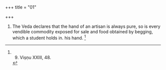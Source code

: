 +++
title = "01"

+++
1. The Veda declares that the hand of an artisan is always pure, so is every vendible commodity exposed for sale and food obtained by begging, which a student holds in. his hand. [^1] 


[^1]:  9. Viṣṇu XXIII, 48.
